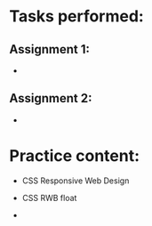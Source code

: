 # Tasks performed:
## Assignment 1:

- 

## Assignment 2:

- 

# Practice content:

- CSS Responsive Web Design

- CSS RWB float

- 
